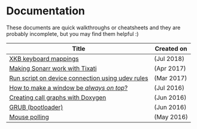 # Documentation

These documents are quick walkthroughs or cheatsheets and they are probably incomplete, but you may find them helpful :)

| Title                                                                                        | Created on |
|----------------------------------------------------------------------------------------------|------------|
| [XKB keyboard mappings](./xkb.md)                                                            | (Jul 2018) |
| [Making Sonarr work with Tixati](./sonarr-with-tixati.md)                                    | (Apr 2017) |
| [Run script on device connection using udev rules](./udev-rules.md)                          | (Mar 2017) |
| [How to make a window be _always on top_?](./always-on-top.md)                               | (Jul 2016) |
| [Creating call graphs with Doxygen](./doxygen-call-graphs.md)                                | (Jun 2016) |
| [GRUB (bootloader)](./grub-customization.md)                                                 | (Jun 2016) |
| [Mouse polling](mouse-polling.md)                                                            | (May 2016) |
